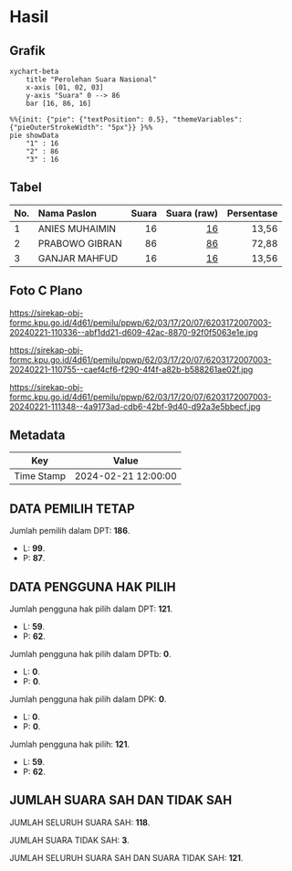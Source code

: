 # Hasil

## Grafik

```mermaid
xychart-beta
    title "Perolehan Suara Nasional"
    x-axis [01, 02, 03]
    y-axis "Suara" 0 --> 86
    bar [16, 86, 16]
```

```mermaid
%%{init: {"pie": {"textPosition": 0.5}, "themeVariables": {"pieOuterStrokeWidth": "5px"}} }%%
pie showData
    "1" : 16
    "2" : 86
    "3" : 16
```

## Tabel

| No. | Nama Paslon    | Suara | Suara (raw) | Persentase |
|:--- |:-------------- | -----:| -----------:| ----------:|
| 1   | ANIES MUHAIMIN | 16    | [16][p-1]   | 13,56      |
| 2   | PRABOWO GIBRAN | 86    | [86][p-2]   | 72,88      |
| 3   | GANJAR MAHFUD  | 16    | [16][p-3]   | 13,56      |


[p-1]: https://github.com/gigit-pemilu/pemilu-2024/blob/main/pilpres/hitung-suara/sub/62-kalimantan-tengah/sub/03-kapuas/sub/17-bataguh/sub/2007-terusan-karya/sub/003-tps/sub/paslon-1.txt
[p-2]: https://github.com/gigit-pemilu/pemilu-2024/blob/main/pilpres/hitung-suara/sub/62-kalimantan-tengah/sub/03-kapuas/sub/17-bataguh/sub/2007-terusan-karya/sub/003-tps/sub/paslon-2.txt
[p-3]: https://github.com/gigit-pemilu/pemilu-2024/blob/main/pilpres/hitung-suara/sub/62-kalimantan-tengah/sub/03-kapuas/sub/17-bataguh/sub/2007-terusan-karya/sub/003-tps/sub/paslon-3.txt

## Foto C Plano

https://sirekap-obj-formc.kpu.go.id/4d61/pemilu/ppwp/62/03/17/20/07/6203172007003-20240221-110336--abf1dd21-d609-42ac-8870-92f0f5063e1e.jpg

https://sirekap-obj-formc.kpu.go.id/4d61/pemilu/ppwp/62/03/17/20/07/6203172007003-20240221-110755--caef4cf6-f290-4f4f-a82b-b588261ae02f.jpg

https://sirekap-obj-formc.kpu.go.id/4d61/pemilu/ppwp/62/03/17/20/07/6203172007003-20240221-111348--4a9173ad-cdb6-42bf-9d40-d92a3e5bbecf.jpg


## Metadata

| Key        | Value               |
| ---------- | ------------------- |
| Time Stamp | 2024-02-21 12:00:00 |


## DATA PEMILIH TETAP

Jumlah pemilih dalam DPT: **186**.
 * L: **99**.
 * P: **87**.

## DATA PENGGUNA HAK PILIH

Jumlah pengguna hak pilih dalam DPT: **121**.
 * L: **59**.
 * P: **62**.

Jumlah pengguna hak pilih dalam DPTb: **0**.
 * L: **0**.
 * P: **0**.

Jumlah pengguna hak pilih dalam DPK: **0**.
 * L: **0**.
 * P: **0**.

Jumlah pengguna hak pilih: **121**.
 * L: **59**.
 * P: **62**.

## JUMLAH SUARA SAH DAN TIDAK SAH

JUMLAH SELURUH SUARA SAH: **118**.

JUMLAH SUARA TIDAK SAH: **3**.

JUMLAH SELURUH SUARA SAH DAN SUARA TIDAK SAH: **121**.


